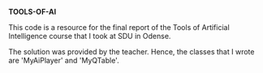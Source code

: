 **TOOLS-OF-AI**

This code is a resource for the final report of the Tools of Artificial Intelligence course that I took at SDU in Odense.

The solution was provided by the teacher. Hence, the classes that I wrote are 'MyAiPlayer' and 'MyQTable'.